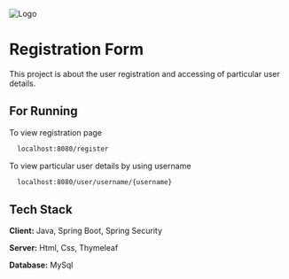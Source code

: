 
![Logo](https://tse4.mm.bing.net/th?id=OIP.7ChqbFDs8fTJwaF4vnU_fQHaHK&pid=Api&P=0&h=60)

# Registration Form


This project is about the user registration and accessing of particular user details.

## For Running


To view registration page

```bash
  localhost:8080/register
```


To view particular user details by using username

```bash
  localhost:8080/user/username/{username}
```

## Tech Stack

**Client:** Java, Spring Boot, Spring Security

**Server:** Html, Css, Thymeleaf

**Database:** MySql

